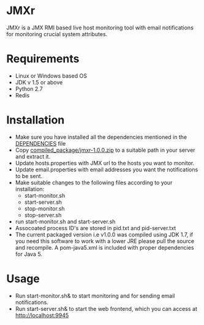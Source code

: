 JMXr
====

JMXr is a JMX RMI based live host monitoring tool with email notifications for monitoring crucial system attributes.

Requirements
============
* Linux or Windows based OS
* JDK v 1.5 or above
* Python 2.7 
* Redis 

Installation
============
* Make sure you have installed all the dependencies mentioned in the [DEPENDENCIES](https://github.com/tejzp/JMXr/blob/master/DEPENDENCIES) file
* Copy [compiled_package/jmxr-1.0.0.zip](https://github.com/tejzp/JMXr/raw/master/compiled_package/jmxr-1.0.0.zip) to a suitable path in your server and extract it.
* Update hosts.properties with JMX url to the hosts you want to monitor.
* Update email.properties with email addresses you want the notifications to be sent.
* Make suitable changes to the following files according to your installation:
  * start-monitor.sh
  * start-server.sh
  * stop-monitor.sh
  * stop-server.sh
* run start-monitor.sh and start-server.sh
* Assocoated process ID's are stored in pid.txt and pid-server.txt
* The current packaged version i.e v1.0.0 was compiled using JDK 1.7, if you need this software to work with a lower JRE please pull the source and recompile. A pom-java5.xml is included with proper dependencies for Java 5.

Usage
=====
* Run start-monitor.sh& to start monitoring and for sending email notifications. 
* Run start-server.sh& to start the web frontend, which you can access at [http://localhost:9945](http://localhost:9945)
